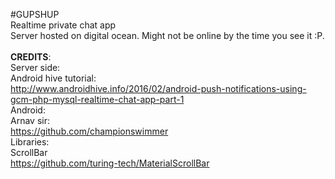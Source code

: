 #GUPSHUP<br />
Realtime private chat app  
Server hosted on digital ocean. Might not be online by the time you see it :P.  <br/>
<br />
**CREDITS**:<br/>
Server side:<br/> 
  Android hive tutorial:<br/>
  http://www.androidhive.info/2016/02/android-push-notifications-using-gcm-php-mysql-realtime-chat-app-part-1<br/>
Android:<br/>
  Arnav sir:<br/>
  https://github.com/championswimmer<br/>
Libraries:<br/>
  ScrollBar<br/>
  https://github.com/turing-tech/MaterialScrollBar<br/>
